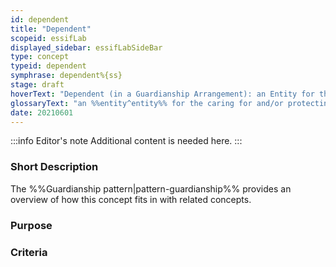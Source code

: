 ```yaml
---
id: dependent
title: "Dependent"
scopeid: essifLab
displayed_sidebar: essifLabSideBar
type: concept
typeid: dependent
symphrase: dependent%{ss}
stage: draft
hoverText: "Dependent (in a Guardianship Arrangement): an Entity for the caring for and/or protecting/guarding/defending of which a Guardianship Arrangement has been established."
glossaryText: "an %%entity^entity%% for the caring for and/or protecting/guarding/defending of which a %%guardianship arrangement^guardianship-arrangement%% has been established."
date: 20210601
---
```


:::info Editor's note
Additional content is needed here.
:::

### Short Description

The %%Guardianship pattern|pattern-guardianship%% provides an overview of how this concept fits in with related concepts.

### Purpose

### Criteria
